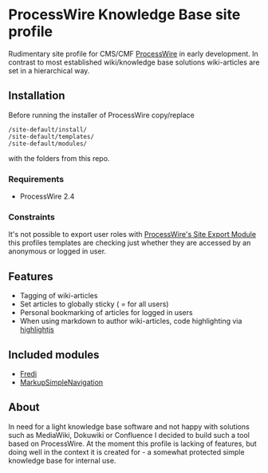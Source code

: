 # ProcessWire Knowledge Base site profile

Rudimentary site profile for CMS/CMF [ProcessWire](http://processwire.com/) in early development. In contrast to most established wiki/knowledge base solutions wiki-articles are set in a hierarchical way.

## Installation

Before running the installer of ProcessWire copy/replace 

~~~
/site-default/install/
/site-default/templates/
/site-default/modules/

~~~

with the folders from this repo.

### Requirements

* ProcessWire 2.4

### Constraints

It's not possible to export user roles with [ProcessWire's Site Export Module](http://modules.processwire.com/modules/process-export-profile/) this profiles templates are checking just whether they are accessed by an anonymous or logged in user.

## Features

* Tagging of wiki-articles
* Set articles to globally sticky ( = for all users)
* Personal bookmarking of articles for logged in users
* When using markdown to author wiki-articles, code highlighting via [highlightjs](highlightjs.org)

## Included modules

* [Fredi](https://github.com/apeisa/Fredi)
* [MarkupSimpleNavigation](https://github.com/somatonic/MarkupSimpleNavigation)

## About

In need for a light knowledge base software and not happy with solutions such as MediaWiki, Dokuwiki or Confluence I decided to build such a tool based on ProcessWire. At the moment this profile is lacking of features, but doing well in the context it is created for - a somewhat protected simple knowledge base for internal use.